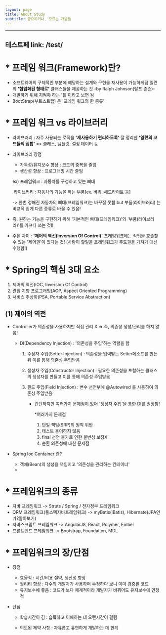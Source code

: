 ```yaml
---
layout: page
title: About Study
subtitle: 중요하거나, 모르는 개념들
---
```

---
테스트페
link: /test/
---
  

        

# * 프레임 워크(Framework)란?

- 소프트웨어의 구체적인 부분에 해당하는 설계와 구현을 재사용이 가능하게끔 일련의 **'협업화된 형태로'** 클래스들을 제공하는 것 -by Ralph Johnson(랄프 존슨)-
- 개발하기 위해 지켜야 하는 '틀'이라고 보면 됨
- BootStrap(부트스트랩) 은 '프레임 워크의 한 종류'
  
    
      
      
# * 프레임 워크 vs 라이브러리 

- 라이브러리 : 자주 사용되는 로직을 **'재사용하기 편리하도록'** 잘 정리한 **'일련의 코드들의 집합'**  => 클래스, 템플릿, 설정 데이터 등 

- 라이브러리 장점 

  - 가독성/유지보수 향상 : 코드의 중복을 줄임
  - 생산성 향상 : 프로그래밍 시간 줄임

  ex) 프레임워크 : 자동차를 구성하고 있는 뼈대

  ​	   라이브러리 :  자동차의 기능을 하는 부품[ex. 바퀴, 헤드라이트 등]

  -> 한번 정해진 자동차의 뼈대(프레임워크)는 바꾸질 못함 but 부품(라이브러리) 는 비교적 쉽게 다른 종류로 바꿀 수 있음!

- 즉, 원하는 기능을 구현하기 위해 '기본적인 뼈대(프레임워크)'와 '부품(라이브러리)'를 가져다 쓰는 것!!

- 주된 차이 : **'제어의 역전(Inversion Of Control)'** 프레임워크에는 작업을 호출할 수 있는 '제어권'이 있다는 것! (사람이 할일을 프레임워크가 주도권을 가져가 대신 수행함!)


  

# * Spring의 핵심 3대 요소

1) 제어의 역전(IOC, Inversion Of Control) 
2) 관점 지향 프로그래밍(AOP, Aspect Oriented Programming)
3) 서비스 추상화(PSA, Portable Service Abstraction)

## (1) 제어의 역전

- Controller가 의존성을 사용하지만 직접 관리 X  =>  즉, 의존성 생성/관리를 하지 않음!

  - DI(Dependency Injection) : '의존성을 주입'하는 역할을 함	

    1) 수정자 주입(Setter Injection) : 의존성을 입력받는 Setter메소드를 만든 뒤 이를 통해 의존성 주입받음

    2) 생성자 주입(Constructor Injection) : 필요한 의존성을 포함하는 클래스의 생성자를 만들고 이를 통해 의존성 주입받음

    3) 필드 주입(Field Injection) : 변수 선언부에 @Autowired 를 사용하여 의존성 주입받음 

       - 간단하지만 여러가지 문제점이 있어 '생성자 주입'을 통한 DI를 권장함!

         *여러가지 문제점 

          	1) 단일 책임(SRP)의 원칙 위반
          	2) 테스트 용이하지 않음
          	3) final 선언 불가로 인한 불변성 보장X
          	4) 순환 의존성에 대한 문제점 

- Spring Ioc Container 란?

  - 객체(Bean)의 생성을 책임지고 '의존성을 관리하는 컨테이너'
  -   

  


# * 프레임워크의 종류

- 자바 프레임워크  -> Struts / Spring / 전자정부 프레임워크
- QRM 프레임워크(풀스텍자바프레임워크) -> myBatis(iBatis), Hibernate(JPA인가?알아보기)
- 자바스크립트 프레임워크 -> AngularJS, React, Polymer, Ember
- 프론트엔드 프레임워크 -> Bootstrap, Foundation, MDL

  


# * 프레임워크의 장/단점

- 장점 

  - 효율적 : 시간/비용 절약, 생산성 향상
  - 퀄리티 향상 : 다수의 개발자가 사용하며 수정하다 보니 이미 검증된 코드
  - 유지보수에 좋음 : 코드가 보다 체계적이라 개발자가 바뀌어도 유지보수에 안정적

- 단점 

  - 학습시간이 김 : 습득하고 이해하는 데 오랜시간이 걸림

  - 의도된 제약 사항 : 자유롭고 유연하게 개발하는 데 한계
